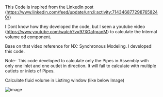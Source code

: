 This Code is inspired from the LinkedIn post (https://www.linkedin.com/feed/update/urn:li:activity:7143468772987658240/)

I Dont know how they developed the code, but I seen a youtube video (https://www.youtube.com/watch?v=97XGafpranM) to calculate the Internal volume od component.

Base on that video reference for NX: Synchronous Modeling. I developed this code.

Note- This code developed to calculate only the Pipes in Assembly with only one inlet and one outlet in direction. It will fail to calculate with multiple outlets or inlets of Pipes.

Calculate fluid volume in Listimg window (like below Image)

![image](https://github.com/MohanDulam/Internal-Fluid-Volume-Calculation/assets/111222356/61d6f5e2-a1b6-45a6-9e9b-a3ba4305e4ad)
